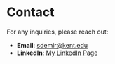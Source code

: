 # Contact
For any inquiries, please reach out:
- **Email**: sdemir@kent.edu
- **LinkedIn**: [My LinkedIn Page](https://www.linkedin.com/in/dr-serhat-demir/)